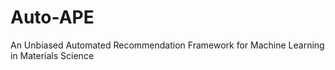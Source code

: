 # Auto-APE
An Unbiased Automated Recommendation Framework for Machine Learning in Materials Science
